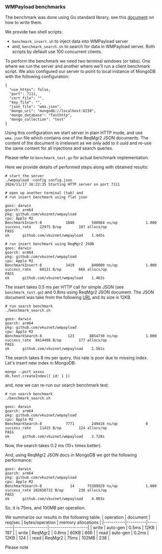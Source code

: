 ### WMPayload benchmarks
The benchmark was done using Go standard library, see this
[document](https://dave.cheney.net/2013/06/30/how-to-write-benchmarks-in-go)
on how to write them.

We provide two shell scripts:
- `benchmark_insert.sh` to inject data into WMPayload server
- and, `benchmark_search.sh` to search for data in WMPayload server.
Both scripts by default use 100 concurrent clients.

To perform the benchmark we need two terminal windows (or tabs). One
where we run the server and another where we'll run a client benchmark script.
We also configured our server to point to local instance of MongoDB with the
following configuration:
```
{
  "use_https": false,
  "port": 7111,
  "cert_file": "",
  "key_file": "",
  "json_file": "wma.json",
  "mongo_uri": "mongodb://localhost:8230",
  "mongo_database": "fasthttp",
  "mongo_collection": "test"
}
```
Using this configuration we start server in plain HTTP mode, and use 
`wma.json` file which contains one of the ReqMgr2 JSON documents. The content
of the document is irrelevant as we only add to it uuid and re-use the same
content for all injections and search queries.

Please refer to `benchmark_test.go` for actual benchmark implementation.

Here we provide details of performed steps along with obtained results:


```
# start the server
./wmpayload -config config.json
2024/11/17 16:22:35 Starting HTTP server on port 7111
```

```
# open up another terminal (tab) and
# run insert benchmark using flat json

goos: darwin
goarch: arm64
pkg: github.com/vkuznet/wmpayload
cpu: Apple M2
BenchmarkInsert-8   	    1840	    598964 ns/op	         1.000 success_rate	   22975 B/op	     197 allocs/op
PASS
ok  	github.com/vkuznet/wmpayload	1.445s

# run insert benchmark using ReqMgr2 JSON
goos: darwin
goarch: arm64
pkg: github.com/vkuznet/wmpayload
cpu: Apple M2
BenchmarkInsert-8   	    1419	    840000 ns/op	         1.000 success_rate	   60121 B/op	     666 allocs/op
PASS
ok  	github.com/vkuznet/wmpayload	1.463s
```

The insert takes 0.5 ms per HTTP call for simple JSON (see `benchmark_test.go`)
and 0.8ms using ReqMgr2
JSON document. The JSON document was take from the following
[URL](https://cmsweb-testbed.cern.ch/reqmgr2/fetch?rid=request-apiccine_SC_PREMIX_GFALStageoutTest_v5_241008_120259_4210) and its size is 12KB.

```
# run search benchmark
./benchmark_search.sh

goos: darwin
goarch: arm64
pkg: github.com/vkuznet/wmpayload
cpu: Apple M2
BenchmarkSearch-8   	     123	   8854730 ns/op	         1.000 success_rate	 8414498 B/op	     177 allocs/op
PASS
ok  	github.com/vkuznet/wmpayload	2.561s

```
The search takes 8 ms per query, this rate is poor due to missing index. Let's insert
new index in MongoDB:

```
mongo --port xxxxx
db.test.createIndex({ id: 1 })
```
and, now we can re-run our search benchmark test:
```
# run search benchmark
./benchmark_search.sh

goos: darwin
goarch: arm64
pkg: github.com/vkuznet/wmpayload
cpu: Apple M2
BenchmarkSearch-8   	    7771	    249416 ns/op	         0 success_rate	   11415 B/op	     124 allocs/op
PASS
ok  	github.com/vkuznet/wmpayload	2.728s
```
Now, the search takes 0.2 ms (10+ times better).

And, using ReqMgr2 JSON docs in MongoDB we got the following performance:
```
goos: darwin
goarch: arm64
pkg: github.com/vkuznet/wmpayload
cpu: Apple M2
BenchmarkSearch-8   	      14	  75389929 ns/op	         1.000 success_rate	102658732 B/op	     238 allocs/op
PASS
ok  	github.com/vkuznet/wmpayload	4.003s
```
So, it is 75ms, and 100MB per operation.

We summarize our results in the following table:
| operation | document | req/sec | bytes/operation | memory allocations |
|-----------|----------|---------|-----------------|--------------------|
| write     | auto-gen | 0.5ms   | 12KB  | 197 |
| write     | ReqMgr2  | 0.8ms   | 60KB  | 666 |
| read      | auto-gen | 0.2ms   | 12KB  | 124 |
| read      | ReqMgr2  | 75ms    | 102MB | 238 |

Please note
